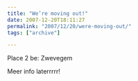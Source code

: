 ```yaml
---
title: "We’re moving out!"
date: 2007-12-20T18:11:27
permalink: "2007/12/20/were-moving-out/"
tags: ["archive"]

---
```

Place 2 be: Zwevegem

Meer info laterrrrr!
